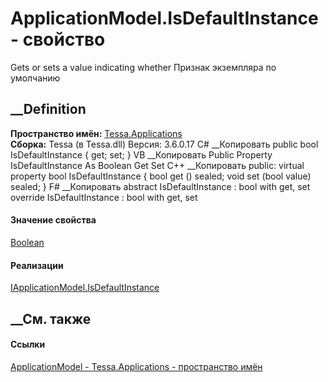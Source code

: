 # ApplicationModel.IsDefaultInstance - свойство
Gets or sets a value indicating whether Признак экземпляра по умолчанию
## __Definition
 **Пространство имён:** [Tessa.Applications](N_Tessa_Applications.htm)  
 **Сборка:** Tessa (в Tessa.dll) Версия: 3.6.0.17
C# __Копировать
     public bool IsDefaultInstance { get; set; }
VB __Копировать
     Public Property IsDefaultInstance As Boolean
    	Get
    	Set
C++ __Копировать
     public:
    virtual property bool IsDefaultInstance {
    	bool get () sealed;
    	void set (bool value) sealed;
    }
F# __Копировать
     abstract IsDefaultInstance : bool with get, set
    override IsDefaultInstance : bool with get, set
#### Значение свойства
[Boolean](https://learn.microsoft.com/dotnet/api/system.boolean)
#### Реализации
[IApplicationModel.IsDefaultInstance](P_Tessa_Applications_IApplicationModel_IsDefaultInstance.htm)  
##  __См. также
#### Ссылки
[ApplicationModel - ](T_Tessa_Applications_ApplicationModel.htm)
[Tessa.Applications - пространство имён](N_Tessa_Applications.htm)
